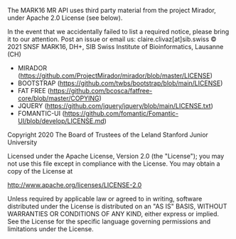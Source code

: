 The MARK16 MR API uses third party material from the project Mirador, under Apache 2.0 License (see below).

In the event that we accidentally failed to list a required notice, please
bring it to our attention. Post an issue or email us: claire.clivaz[at]sib.swiss
© 2021 SNSF MARK16, DH+, SIB Swiss Institute of Bioinformatics, Lausanne (CH)

- MIRADOR  (https://github.com/ProjectMirador/mirador/blob/master/LICENSE)
- BOOTSTRAP  (https://github.com/twbs/bootstrap/blob/main/LICENSE)
- FAT FREE  (https://github.com/bcosca/fatfree-core/blob/master/COPYING)
- JQUERY (https://github.com/jquery/jquery/blob/main/LICENSE.txt)
- FOMANTIC-UI (https://github.com/fomantic/Fomantic-UI/blob/develop/LICENSE.md)

Copyright 2020 The Board of Trustees of the Leland Stanford Junior University

Licensed under the Apache License, Version 2.0 (the "License");
you may not use this file except in compliance with the License.
You may obtain a copy of the License at

  http://www.apache.org/licenses/LICENSE-2.0

Unless required by applicable law or agreed to in writing, software
distributed under the License is distributed on an "AS IS" BASIS,
WITHOUT WARRANTIES OR CONDITIONS OF ANY KIND, either express or implied.
See the License for the specific language governing permissions and
limitations under the License.
